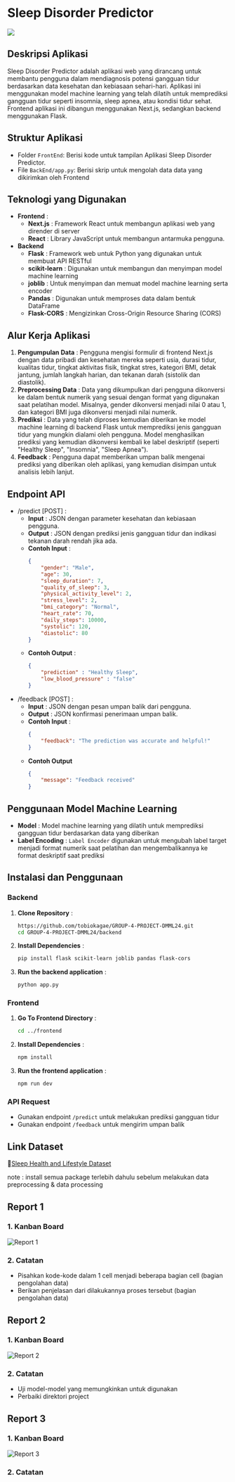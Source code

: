 # **Sleep Disorder Predictor**
![](https://github.com/tobiokagae/GROUP-4-PROJECT-DMML24/assets/113653966/08a72c31-60b1-4efe-b9eb-3987385a2db7)

## Deskripsi Aplikasi 
Sleep Disorder Predictor adalah aplikasi web yang dirancang untuk membantu pengguna dalam mendiagnosis potensi gangguan tidur berdasarkan data kesehatan dan kebiasaan sehari-hari. Aplikasi ini menggunakan model machine learning yang telah dilatih untuk memprediksi gangguan tidur seperti insomnia, sleep apnea, atau kondisi tidur sehat. Frontend aplikasi ini dibangun menggunakan Next.js, sedangkan backend menggunakan Flask.


## Struktur Aplikasi
- Folder `FrontEnd`:
  Berisi kode untuk tampilan Aplikasi Sleep Disorder Predictor.
- File `BackEnd/app.py`:
  Berisi skrip untuk mengolah data data yang dikirimkan oleh Frontend

## Teknologi yang Digunakan
- **Frontend** :
  - **Next.js** : Framework React untuk membangun aplikasi web yang dirender di server
  - **React** : Library JavaScript untuk membangun antarmuka pengguna.
- **Backend**
   - **Flask** : Framework web untuk Python yang digunakan untuk membuat API RESTful
   - **scikit-learn** : Digunakan untuk membangun dan menyimpan model machine learning
   - **joblib** : Untuk menyimpan dan memuat model machine learning  serta encoder
   - **Pandas** : Digunakan untuk memproses data dalam bentuk DataFrame
   - **Flask-CORS** : Mengizinkan Cross-Origin Resource Sharing (CORS)

## Alur Kerja Aplikasi
1. **Pengumpulan Data** : Pengguna mengisi formulir di frontend Next.js dengan data pribadi dan kesehatan mereka seperti usia, durasi tidur, kualitas tidur, tingkat aktivitas fisik, tingkat stres, kategori BMI, detak jantung, jumlah langkah harian, dan tekanan darah (sistolik dan diastolik).
2. **Preprocessing Data** : Data yang dikumpulkan dari pengguna dikonversi ke dalam bentuk numerik yang sesuai dengan format yang digunakan saat pelatihan model. Misalnya, gender dikonversi menjadi nilai 0 atau 1, dan kategori BMI juga dikonversi menjadi nilai numerik.
3. **Prediksi** : Data yang telah diproses kemudian diberikan ke model machine learning di backend Flask untuk memprediksi jenis gangguan tidur yang mungkin dialami oleh pengguna. Model menghasilkan prediksi yang kemudian dikonversi kembali ke label deskriptif (seperti "Healthy Sleep", "Insomnia", "Sleep Apnea").
4. **Feedback** : Pengguna dapat memberikan umpan balik mengenai prediksi yang diberikan oleh aplikasi, yang kemudian disimpan untuk analisis lebih lanjut.

## Endpoint API
- /predict [POST] :
  - **Input** : JSON dengan parameter kesehatan dan kebiasaan pengguna.
  - **Output** : JSON dengan prediksi jenis gangguan tidur dan indikasi tekanan darah rendah jika ada.
  - **Contoh Input** :
    ```json
    {
        "gender": "Male",
        "age": 30,
        "sleep_duration": 7,
        "quality_of_sleep": 3,
        "physical_activity_level": 2,
        "stress_level": 2,
        "bmi_category": "Normal",
        "heart_rate": 70,
        "daily_steps": 10000,
        "systolic": 120,
        "diastolic": 80
    }
    ```
  - **Contoh Output** :
    ```json
    {
        "prediction" : "Healthy Sleep",
        "low_blood_pressure" : "false"
    }
    ```
- /feedback [POST] :
  - **Input** : JSON dengan pesan umpan balik dari pengguna.
  - **Output** : JSON konfirmasi penerimaan umpan balik.
  - **Contoh Input** :
    ```json
    {
        "feedback": "The prediction was accurate and helpful!"
    }
    ```
  - **Contoh Output**
    ```json
    {
        "message": "Feedback received"
    }
    ```
## Penggunaan Model Machine Learning
- **Model** : Model machine learning yang dilatih untuk memprediksi gangguan tidur berdasarkan data yang diberikan
- **Label Encoding** : `Label Encoder` digunakan untuk mengubah label target menjadi format numerik saat pelatihan dan mengembalikannya ke format deskriptif saat prediksi

## Instalasi dan Penggunaan
### Backend
1. **Clone Repository** :
   ```bash
   https://github.com/tobiokagae/GROUP-4-PROJECT-DMML24.git
   cd GROUP-4-PROJECT-DMML24/backend
   ```
2. **Install Dependencies** :
   ```bash
   pip install flask scikit-learn joblib pandas flask-cors
   ```
3. **Run the backend application** :
   ```bash
   python app.py
   ```
### Frontend
1. **Go To Frontend Directory** :
   ```bash
   cd ../frontend
   ```
2. **Install Dependencies** :
   ```bash
   npm install
   ```
3. **Run the frontend application** :
   ```bash
   npm run dev
   ```
### API Request
- Gunakan endpoint `/predict` untuk melakukan prediksi gangguan tidur
- Gunakan endpoint `/feedback` untuk mengirim umpan balik
   
## **Link Dataset**
🔗[Sleep Health and Lifestyle Dataset](https://www.kaggle.com/datasets/uom190346a/sleep-health-and-lifestyle-dataset)
  
note : install semua package terlebih dahulu sebelum melakukan data preprocessing & data processing

## **Report 1**
### **1. Kanban Board**
 ![Report 1](https://github.com/tobiokagae/GROUP-4-PROJECT-DMML24/assets/128783688/3e1aafbf-5a57-402b-82c4-4ca94fa4887e)
 
### **2. Catatan**
 - Pisahkan kode-kode dalam 1 cell menjadi beberapa bagian cell (bagian pengolahan data)
 - Berikan penjelasan dari dilakukannya proses tersebut (bagian pengolahan data)

## **Report 2**
### **1. Kanban Board**
 ![Report 2](https://github.com/tobiokagae/GROUP-4-PROJECT-DMML24/assets/128783688/382a06bd-d2ba-4abe-b222-404b62c512c4)

### **2. Catatan**
 - Uji model-model yang memungkinkan untuk digunakan
 - Perbaiki direktori project

## **Report 3**
### **1. Kanban Board**
 ![Report 3](https://github.com/tobiokagae/GROUP-4-PROJECT-DMML24/assets/113653966/3117cd8c-7d01-47bc-a956-a3c8ab7ca97d)

### **2. Catatan**
